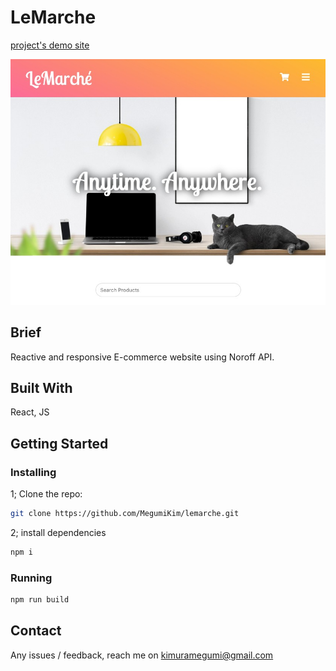 # LeMarche

[project's demo site](https://lemarche.kimuramegumi.site/)

![Homepage Preview](./public/images/lemarche.jpg)

## Brief

Reactive and responsive E-commerce website using Noroff API.

## Built With

React, JS

## Getting Started

### Installing

1; Clone the repo:

```bash
git clone https://github.com/MegumiKim/lemarche.git
```

2; install dependencies

```bash
npm i
```

### Running

```bash
npm run build
```

## Contact

Any issues / feedback, reach me on kimuramegumi@gmail.com

